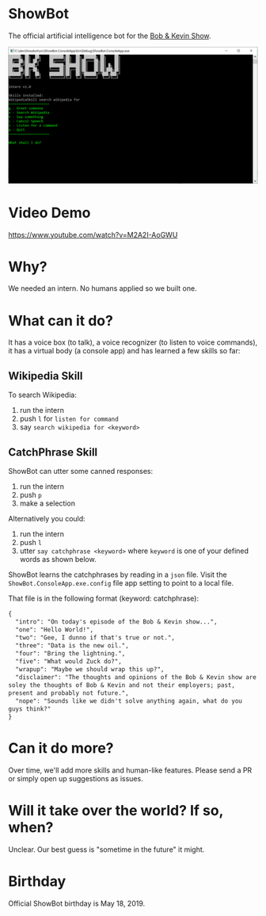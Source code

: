 # ShowBot

The official artificial intelligence bot for the [Bob & Kevin Show](https://bobandkevin.show/).

![Selfie](https://github.com/kgiszewski/ShowBot/blob/master/assets/showbot.jpg)

# Video Demo

https://www.youtube.com/watch?v=M2A2I-AoGWU

# Why?

We needed an intern. No humans applied so we built one.

# What can it do?

It has a voice box (to talk), a voice recognizer (to listen to voice commands), it has a virtual body (a console app) and has learned a few  skills so far:

## Wikipedia Skill
To search Wikipedia:

1) run the intern
2) push `l` for `listen for command`
3) say `search wikipedia for <keyword>`

## CatchPhrase Skill
ShowBot can utter some canned responses:

1) run the intern
2) push `p`
3) make a selection

Alternatively you could:

1) run the intern
2) push `l`
3) utter `say catchphrase <keyword>` where `keyword` is one of your defined words as shown below.

ShowBot learns the catchphrases by reading in a `json` file. Visit the `ShowBot.ConsoleApp.exe.config` file app setting to point to a local file.

That file is in the following format (keyword: catchphrase):

```
{
  "intro": "On today's episode of the Bob & Kevin show...",
  "one": "Hello World!",
  "two": "Gee, I dunno if that's true or not.",
  "three": "Data is the new oil.",
  "four": "Bring the lightning.",
  "five": "What would Zuck do?",
  "wrapup": "Maybe we should wrap this up?",
  "disclaimer": "The thoughts and opinions of the Bob & Kevin show are soley the thoughts of Bob & Kevin and not their employers; past, present and probably not future.",
  "nope": "Sounds like we didn't solve anything again, what do you guys think?"
}
```

# Can it do more?

Over time, we'll add more skills and human-like features. Please send a PR or simply open up suggestions as issues.

# Will it take over the world? If so, when?

Unclear. Our best guess is "sometime in the future" it might.

# Birthday
Official ShowBot birthday is May 18, 2019.
